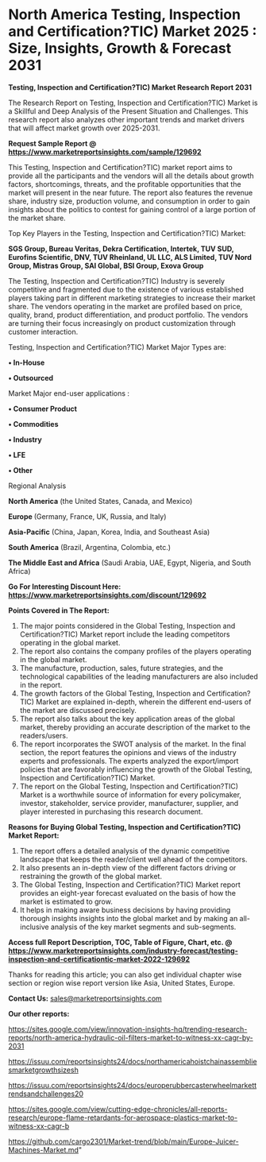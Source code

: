 # North America Testing, Inspection and Certification?TIC) Market 2025 : Size, Insights, Growth & Forecast 2031

<strong>Testing, Inspection and Certification?TIC) Market Research Report 2031</strong>

The Research Report on Testing, Inspection and Certification?TIC) Market is a Skillful and Deep Analysis of the Present Situation and Challenges. This research report also analyzes other important trends and market drivers that will affect market growth over 2025-2031.

<strong>Request Sample Report @ <a href=https://www.marketreportsinsights.com/sample/129692>https://www.marketreportsinsights.com/sample/129692</a></strong>

This Testing, Inspection and Certification?TIC) market report aims to provide all the participants and the vendors will all the details about growth factors, shortcomings, threats, and the profitable opportunities that the market will present in the near future. The report also features the revenue share, industry size, production volume, and consumption in order to gain insights about the politics to contest for gaining control of a large portion of the market share.

Top Key Players in the Testing, Inspection and Certification?TIC) Market:

<strong>SGS Group, Bureau Veritas, Dekra Certification, Intertek, TUV SUD, Eurofins Scientific, DNV, TUV Rheinland, UL LLC, ALS Limited, TUV Nord Group, Mistras Group, SAI Global, BSI Group, Exova Group</strong>

The Testing, Inspection and Certification?TIC) Industry is severely competitive and fragmented due to the existence of various established players taking part in different marketing strategies to increase their market share. The vendors operating in the market are profiled based on price, quality, brand, product differentiation, and product portfolio. The vendors are turning their focus increasingly on product customization through customer interaction.

Testing, Inspection and Certification?TIC) Market Major Types are:

<strong>• In-House

• Outsourced</strong>

Market Major end-user applications :

<strong>• Consumer Product

• Commodities

• Industry

• LFE

• Other</strong>

Regional Analysis

</u><strong><b>North America</b></strong> (the United States, Canada, and Mexico)

<strong><b>Europe </b></strong>(Germany, France, UK, Russia, and Italy)

<strong><b>Asia-Pacific</b></strong> (China, Japan, Korea, India, and Southeast Asia)

<strong><b>South America</b></strong> (Brazil, Argentina, Colombia, etc.)

<strong><b>The Middle East and Africa</b></strong> (Saudi Arabia, UAE, Egypt, Nigeria, and South Africa)

<strong>Go For Interesting Discount Here: <a href=https://www.marketreportsinsights.com/discount/129692>https://www.marketreportsinsights.com/discount/129692</a></strong>

<strong>Points Covered in The Report:</strong>
<ol>
  <li>The major points considered in the Global Testing, Inspection and Certification?TIC) Market report include the leading competitors operating in the global market.</li>
  <li>The report also contains the company profiles of the players operating in the global market.</li>
  <li>The manufacture, production, sales, future strategies, and the technological capabilities of the leading manufacturers are also included in the report.</li>
  <li>The growth factors of the Global Testing, Inspection and Certification?TIC) Market are explained in-depth, wherein the different end-users of the market are discussed precisely.</li>
  <li>The report also talks about the key application areas of the global market, thereby providing an accurate description of the market to the readers/users.</li>
  <li>The report incorporates the SWOT analysis of the market. In the final section, the report features the opinions and views of the industry experts and professionals. The experts analyzed the export/import policies that are favorably influencing the growth of the Global Testing, Inspection and Certification?TIC) Market.</li>
  <li>The report on the Global Testing, Inspection and Certification?TIC) Market is a worthwhile source of information for every policymaker, investor, stakeholder, service provider, manufacturer, supplier, and player interested in purchasing this research document.</li>
</ol>
<strong>Reasons for Buying Global Testing, Inspection and Certification?TIC) Market Report:</strong>

<ol>
  <li>The report offers a detailed analysis of the dynamic competitive landscape that keeps the reader/client well ahead of the competitors.</li>
  <li>It also presents an in-depth view of the different factors driving or restraining the growth of the global market.</li>
  <li>The Global Testing, Inspection and Certification?TIC) Market report provides an eight-year forecast evaluated on the basis of how the market is estimated to grow.</li>
  <li>It helps in making aware business decisions by having providing thorough insights insights into the global market and by making an all-inclusive analysis of the key market segments and sub-segments.</li>
</ol>
<strong>Access full Report Description, TOC, Table of Figure, Chart, etc. @ <a href=https://www.marketreportsinsights.com/industry-forecast/testing-inspection-and-certificationtic-market-2022-129692>https://www.marketreportsinsights.com/industry-forecast/testing-inspection-and-certificationtic-market-2022-129692</a></strong>


Thanks for reading this article; you can also get individual chapter wise section or region wise report version like Asia, United States, Europe.

<strong>Contact Us:</strong>
sales@marketreportsinsights.com

<strong>Our other reports:</strong>

<a href=https://sites.google.com/view/innovation-insights-hq/trending-research-reports/north-america-hydraulic-oil-filters-market-to-witness-xx-cagr-by-2031>https://sites.google.com/view/innovation-insights-hq/trending-research-reports/north-america-hydraulic-oil-filters-market-to-witness-xx-cagr-by-2031</a>

<a href=https://issuu.com/reportsinsights24/docs/northamericahoistchainassembliesmarketgrowthsizesh>https://issuu.com/reportsinsights24/docs/northamericahoistchainassembliesmarketgrowthsizesh</a>

<a href=https://issuu.com/reportsinsights24/docs/europerubbercasterwheelmarkettrendsandchallenges20>https://issuu.com/reportsinsights24/docs/europerubbercasterwheelmarkettrendsandchallenges20</a>

<a href=https://sites.google.com/view/cutting-edge-chronicles/all-reports-research/europe-flame-retardants-for-aerospace-plastics-market-to-witness-xx-cagr-b>https://sites.google.com/view/cutting-edge-chronicles/all-reports-research/europe-flame-retardants-for-aerospace-plastics-market-to-witness-xx-cagr-b</a>

<a href=https://github.com/cargo2301/Market-trend/blob/main/Europe-Juicer-Machines-Market.md>https://github.com/cargo2301/Market-trend/blob/main/Europe-Juicer-Machines-Market.md</a>"
